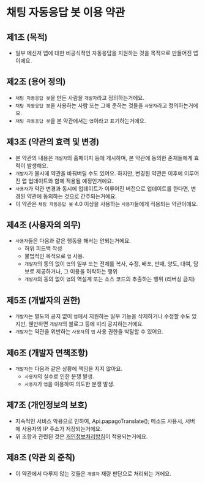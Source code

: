 # 채팅 자동응답 봇 이용 약관

## 제1조 (목적)
* 일부 메신저 앱에 대한 비공식적인 자동응답을 지원하는 것을 목적으로 만들어진 앱이에요.

## 제2조 (용어 정의)
* `채팅 자동응답 봇`을 만든 사람을 `개발자`라고 정의하는거에요.
* `채팅 자동응답 봇`을 사용하는 사람 또는 그에 준하는 것들을 `사용자`라고 정의하는거에요.
* `채팅 자동응답 봇`을 본 약관에서는 `앱`이라고 표기하는거에요.

## 제3조 (약관의 효력 및 변경)
* 본 약관의 내용은 `개발자`의 홈페이지 등에 게시하며, 본 약관에 동의한 존재들에게 효력이 발생해요.
* `개발자`가 불시에 약관을 바꿔버릴 수도 있어요. 하지만, 변경된 약관은 이후에 이루어진 앱 업데이트와 함께 적용될 예정인거에요.
* `사용자`가 약관 변경과 동시에 업데이트가 이루어진 버전으로 업데이트를 한다면, 변경된 약관에 동의하는 것으로 간주되는거에요.
* 이 약관은 `채팅 자동응답 봇` 4.0 이상을 사용하는 `사용자`들에게 적용되는 약관이에요.

## 제4조 (사용자의 의무)
* `사용자`들은 다음과 같은 행동을 해서는 안되는거에요.
  * 허위 피드백 작성
  * 불법적인 목적으로 `앱` 사용.
  * `개발자`의 동의 없이 `앱`의 일부 또는 전체를 복사, 수정, 배포, 판매, 양도, 대여, 담보로 제공하거나, 그 이용을 허락하는 행위
  * `개발자`의 동의 없이 `앱`의 역설계 또는 소스 코드의 추출하는 행위 (리버싱 금지)

## 제5조 (개발자의 권한)
* `개발자`는 별도의 공지 없이 `앱`에서 지원하는 일부 기능을 삭제하거나 수정할 수도 있지만, 웬만하면 `개발자`의 블로그 등에 미리 공지하는거에요.
* `개발자`는 약관을 위반하는 `사용자`의 `앱` 사용 권한을 박탈할 수 있어요.

## 제6조 (개발자 면책조항)
* `개발자`는 다음과 같은 상황에 책임을 지지 않아요.
  * `사용자`의 실수로 인한 분쟁 발생.
  * `사용자`가 `앱`을 이용하여 의도한 분쟁 발생.

## 제7조 (개인정보의 보호)
* 지속적인 서비스 악용으로 인하여, Api.papagoTranslate(); 메소드 사용시, 서버에 사용자의 IP 주소가 저장되는거에요.
* 위 조항과 관련된 것은 [개인정보처리방침](https://github.com/DarkTornado/KakaoTalkBot/blob/master/PrivacyPolicy.md)이 적용되는거에요.


## 제8조 (약관 외 준칙)
* 이 약관에서 다루지 않는 것들은 `개발자` 재량 판단으로 처리되는 거에요.
